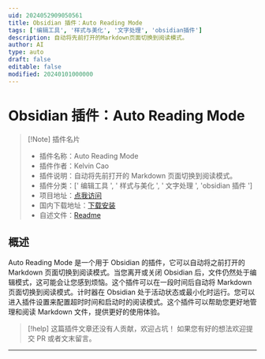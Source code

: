 ```yaml
---
uid: 2024052909050561
title: Obsidian 插件：Auto Reading Mode
tags: ['编辑工具', '样式与美化', '文字处理', 'obsidian插件']
description: 自动将先前打开的Markdown页面切换到阅读模式。
author: AI
type: auto
draft: false
editable: false
modified: 20240101000000
---
```


# Obsidian 插件：Auto Reading Mode

> [!Note] 插件名片
> - 插件名称：Auto Reading Mode
> - 插件作者：Kelvin Cao
> - 插件说明：自动将先前打开的 Markdown 页面切换到阅读模式。
> - 插件分类：[' 编辑工具 ', ' 样式与美化 ', ' 文字处理 ', 'obsidian 插件 ']
> - 项目地址：[点我访问](https://github.com/kelvinc6/auto-reading-mode)
> - 国内下载地址：[下载安装](https://pkmer.cn/products/plugin/pluginMarket/?auto-reading-mode)
> - 自述文件：[Readme](https://ghproxy.net/https://raw.githubusercontent.com/kelvinc6/auto-reading-mode/main/README.md)

## 概述

Auto Reading Mode 是一个用于 Obsidian 的插件，它可以自动将之前打开的 Markdown 页面切换到阅读模式。当您离开或关闭 Obsidian 后，文件仍然处于编辑模式，这可能会让您感到烦恼。这个插件可以在一段时间后自动将 Markdown 页面切换到阅读模式。计时器在 Obsidian 处于活动状态或最小化时运行。您可以进入插件设置来配置超时时间和启动时的阅读模式。这个插件可以帮助您更好地管理和阅读 Markdown 文件，提供更好的使用体验。

> [!help]
> 这篇插件文章还没有人贡献，欢迎占坑！
> 如果您有好的想法欢迎提交 PR 或者文末留言。

---



